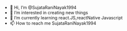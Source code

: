 - 👋 Hi, I’m @SujataRaniNayak1994
- 👀 I’m interested in creating new things
- 🌱 I’m currently learning react.JS,reactNative Javascript
- 📫 How to reach me  SujataRaniNayak1994 

<!---
SujataRaniNayak1994/SujataRaniNayak1994 is a ✨ special ✨ repository because its `README.md` (this file) appears on your GitHub profile.
You can click the Preview link to take a look at your changes.
--->
